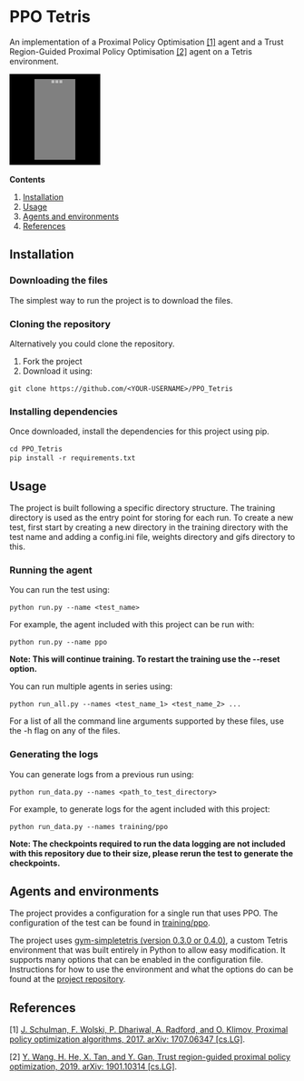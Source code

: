 # PPO Tetris

An implementation of a Proximal Policy Optimisation [[1]](#references) agent
and a Trust Region-Guided Proximal Policy Optimisation [[2]](#references) agent
on a Tetris environment.

![Reinforcement learning agent playing Tetris](.github/example_gif.gif)

**Contents**
1. [Installation](#installation)
2. [Usage](#usage)
3. [Agents and environments](#agents-and-environments)
4. [References](#references)

## Installation

### Downloading the files

The simplest way to run the project is to download the files.

### Cloning the repository

Alternatively you could clone the repository.

1. Fork the project
2. Download it using:
```shell
git clone https://github.com/<YOUR-USERNAME>/PPO_Tetris
```

### Installing dependencies

Once downloaded, install the dependencies for this project using pip.
```shell
cd PPO_Tetris
pip install -r requirements.txt
```

## Usage

The project is built following a specific directory structure. The training
directory is used as the entry point for storing for each run. To create a new
test, first start by creating a new directory in the training directory with
the test name and adding a config.ini file, weights directory and gifs
directory to this.

### Running the agent
You can run the test using:
```shell
python run.py --name <test_name>
```

For example, the agent included with this project can be run with:
```shell
python run.py --name ppo
```

**Note: This will continue training. To restart the training use the --reset
option.**

You can run multiple agents in series using:
```shell
python run_all.py --names <test_name_1> <test_name_2> ...
```

For a list of all the command line arguments supported by these files, use the
-h flag on any of the files.

### Generating the logs
You can generate logs from a previous run using:
```shell
python run_data.py --names <path_to_test_directory>
```

For example, to generate logs for the agent included with this project:
```shell
python run_data.py --names training/ppo
```

**Note: The checkpoints required to run the data logging are not included with
this repository due to their size, please rerun the test to generate the
checkpoints.**

## Agents and environments

The project provides a configuration for a single run that uses PPO. The
configuration of the test can be found in [training/ppo](./training/ppo).

The project uses
[gym-simpletetris (version 0.3.0 or 0.4.0)](https://github.com/tristanrussell/gym-simpletetris-0.4.0),
a custom Tetris environment that was built entirely in Python to allow easy
modification. It supports many options that can be enabled in the configuration
file. Instructions for how to use the environment and what the options do can
be found at the
[project repository](https://github.com/tristanrussell/gym-simpletetris-0.4.0).

## References

[1] [J. Schulman, F. Wolski, P. Dhariwal, A. Radford, and O. Klimov, Proximal
policy optimization algorithms, 2017. arXiv: 1707.06347
[cs.LG]](https://arxiv.org/abs/1707.06347).

[2] [Y. Wang, H. He, X. Tan, and Y. Gan, Trust region-guided proximal policy
optimization, 2019. arXiv: 1901.10314
[cs.LG]](https://arxiv.org/abs/1901.10314).

